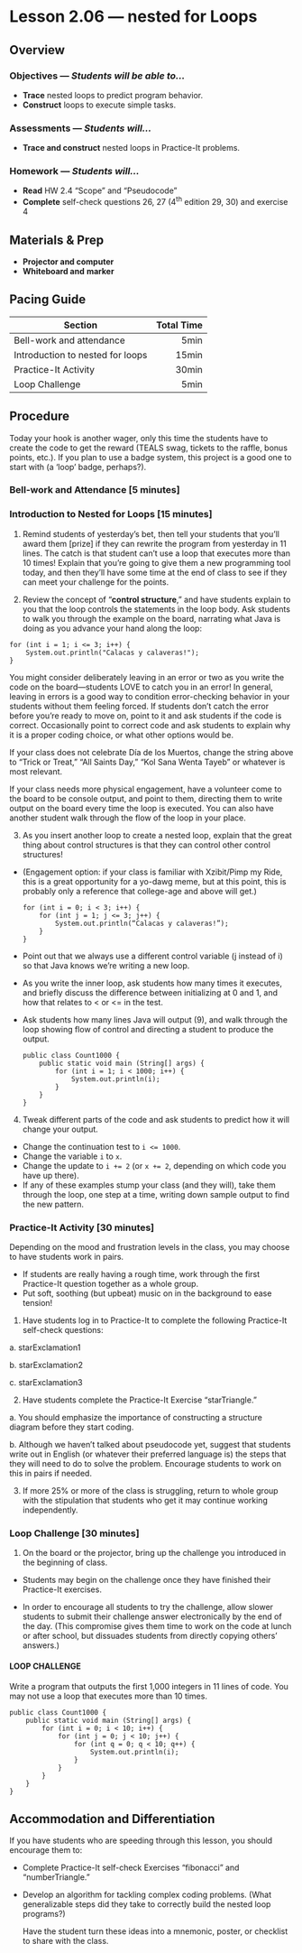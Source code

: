 Lesson 2.06 — nested for Loops
====================================================================================================

Overview
--------
### Objectives — _Students will be able to…_
  - **Trace** nested loops to predict program behavior.
  - **Construct** loops to execute simple tasks.

### Assessments — _Students will…_
  - **Trace and construct** nested loops in Practice-It problems.

### Homework — _Students will…_
  - **Read** HW 2.4 “Scope” and “Pseudocode”
  - **Complete** self-check questions 26, 27 (4<sup>th</sup> edition 29, 30) and exercise 4


Materials & Prep
----------------
- **Projector and computer**
- **Whiteboard and** **marker**


Pacing Guide
------------
| Section                          | Total Time |
|----------------------------------|-----------:|
| Bell-work and attendance         |       5min |
| Introduction to nested for loops |      15min |
| Practice-It Activity             |      30min |
| Loop Challenge                   |       5min |


Procedure
---------

Today your hook is another wager, only this time the students have to create the code to get the
reward (TEALS swag, tickets to the raffle, bonus points, etc.). If you plan to use a badge system,
this project is a good one to start with (a ‘loop’ badge, perhaps?).

### Bell-work and Attendance \[5 minutes\]

### Introduction to Nested for Loops \[15 minutes\]

1. Remind students of yesterday’s bet, then tell your students that you’ll award them \[prize\] if
  they can rewrite the program from yesterday in 11 lines. The catch is that student can’t use a loop
  that executes more than 10 times! Explain that you’re going to give them a new programming tool
  today, and then they’ll have some time at the end of class to see if they can meet your challenge
  for the points.

2. Review the concept of “**control structure**,” and have students explain to you that the loop
  controls the statements in the loop body. Ask students to walk you through the example on the board,
  narrating what Java is doing as you advance your hand along the loop:
  ```
  for (int i = 1; i <= 3; i++) {
      System.out.println("Calacas y calaveras!");
  }
  ```

  You might consider deliberately leaving in an error or two as you write the code on the
  board—students LOVE to catch you in an error! In general, leaving in errors is a good way to
  condition error-checking behavior in your students without them feeling forced. If students don’t
  catch the error before you’re ready to move on, point to it and ask students if the code is correct.
  Occasionally point to correct code and ask students to explain why it is a proper coding choice, or
  what other options would be.

  If your class does not celebrate Día de los Muertos, change the string above to “Trick or Treat,”
  “All Saints Day,” “Kol Sana Wenta Tayeb” or whatever is most relevant.

  If your class needs more physical engagement, have a volunteer come to the board to be console
  output, and point to them, directing them to write output on the board every time the loop is
  executed. You can also have another student walk through the flow of the loop in your place.

3. As you insert another loop to create a nested loop, explain that the great thing about control
structures is that they can control other control structures!

  - (Engagement option: if your class is familiar with Xzibit/Pimp my Ride, this is a great
    opportunity for a yo-dawg meme, but at this point, this is probably only a reference that
    college-age and above will get.)
    ```
    for (int i = 0; i < 3; i++) {
        for (int j = 1; j <= 3; j++) {
            System.out.println(“Calacas y calaveras!”);
        }
    }
    ```

  - Point out that we always use a different control variable (j instead of i) so that Java knows
    we’re writing a new loop.

  - As you write the inner loop, ask students how many times it executes, and briefly discuss the
    difference between initializing at 0 and 1, and how that relates to &lt; or &lt;= in the test.

  - Ask students how many lines Java will output (9), and walk through the loop showing flow of
    control and directing a student to produce the output.
    ```
    public class Count1000 {
        public static void main (String[] args) {
            for (int i = 1; i < 1000; i++) {
                System.out.println(i);
            }
        }
    }
    ```

4. Tweak different parts of the code and ask students to predict how it will change your output.
  - Change the continuation test to `i <= 1000`.
  - Change the variable `i` to `x`.
  - Change the update to `i += 2` (or `x += 2`, depending on which code you have up there).
  - If any of these examples stump your class (and they will), take them through the loop, one step
    at a time, writing down sample output to find the new pattern.

### Practice-It Activity \[30 minutes\]

Depending on the mood and frustration levels in the class, you may choose to have students work in
pairs.
  - If students are really having a rough time, work through the first Practice-It question together
    as a whole group.
  - Put soft, soothing (but upbeat) music on in the background to ease tension!

1. Have students log in to Practice-It to complete the following Practice-It self-check questions:

  a. starExclamation1

  b. starExclamation2

  c. starExclamation3

2. Have students complete the Practice-It Exercise “starTriangle.”

  a. You should emphasize the importance of constructing a structure diagram before they start
    coding.

  b. Although we haven’t talked about pseudocode yet, suggest that students write out in English (or
    whatever their preferred language is) the steps that they will need to do to solve the problem.
    Encourage students to work on this in pairs if needed.

3. If more 25% or more of the class is struggling, return to whole group with the stipulation that
  students who get it may continue working independently.

### Loop Challenge \[30 minutes\]

1. On the board or the projector, bring up the challenge you introduced in the beginning of class.

  - Students may begin on the challenge once they have finished their Practice-It exercises.

  - In order to encourage all students to try the challenge, allow slower students to submit their
    challenge answer electronically by the end of the day. (This compromise gives them time to work
    on the code at lunch or after school, but dissuades students from directly copying others’
    answers.)

#### LOOP CHALLENGE
Write a program that outputs the first 1,000 integers in 11 lines of code. You may not use a loop
that executes more than 10 times.

    public class Count1000 {
        public static void main (String[] args) {
            for (int i = 0; i < 10; i++) {
                for (int j = 0; j < 10; j++) {
                    for (int q = 0; q < 10; q++) {
                        System.out.println(i);
                    }
                }
            }
        }
    }


Accommodation and Differentiation
---------------------------------

If you have students who are speeding through this lesson, you should encourage them to:

  - Complete Practice-It self-check Exercises “fibonacci” and “numberTriangle.”

  - Develop an algorithm for tackling complex coding problems. (What generalizable steps did they
    take to correctly build the nested loop programs?)

    Have the student turn these ideas into a mnemonic, poster, or checklist to share with the class.


